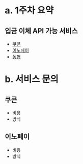 # a.  1주차 요약
## 입금 이체 API 가능 서비스
* [쿠콘](https://www.coocon.net/main_1002_02.act?APP_SRNO=473)
* [이노페이](http://web.innopay.co.kr/s_sort/p_instead)
* [농협](https://developers.nonghyup.com/service/SE_3010)


# b. 서비스 문의
## 쿠콘
* 비용
* 방식

## 이노페이
* 비용
* 방식
